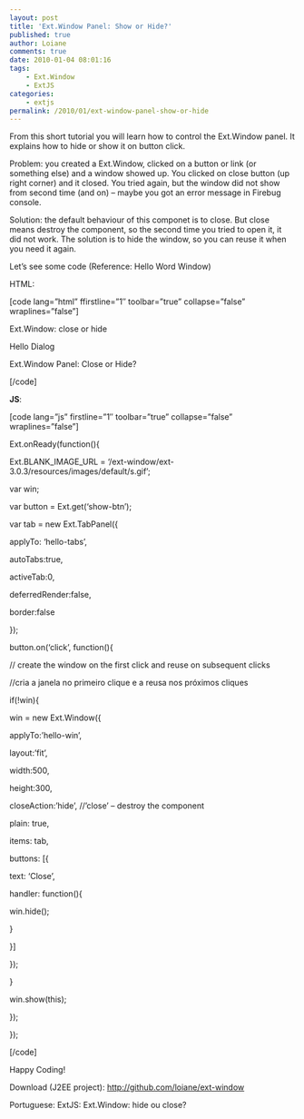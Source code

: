 ```yaml
---
layout: post
title: 'Ext.Window Panel: Show or Hide?'
published: true
author: Loiane
comments: true
date: 2010-01-04 08:01:16
tags:
    - Ext.Window
    - ExtJS
categories:
    - extjs
permalink: /2010/01/ext-window-panel-show-or-hide
---
```


  From this short tutorial you will learn how to control the Ext.Window panel. It explains how to hide or show it on button click.



  



  Problem: you created a Ext.Window, clicked on a button or link (or something else) and a window showed up. You clicked on close button (up right corner) and it closed. You tried again, but the window did not show from second time (and on) &#8211; maybe you got an error message in Firebug console.



  Solution: the default behaviour of this componet is to close. But close means destroy the component, so the second time you tried to open it, it did not work. The solution is to hide the window, so you can reuse it when you need it again.



  Let&#8217;s see some code (Reference: Hello Word Window)



  HTML:


[code lang=&#8221;html&#8221; ffirstline=&#8221;1&#8243; toolbar=&#8221;true&#8221; collapse=&#8221;false&#8221; wraplines=&#8221;false&#8221;]
  

  

  
Ext.Window: close or hide




	  





  

	  




Hello Dialog
      

          

          

              
Ext.Window Panel: Close or Hide?
          

      

  



  

  
[/code]

**JS**:

[code lang=&#8221;js&#8221; firstline=&#8221;1&#8243; toolbar=&#8221;true&#8221; collapse=&#8221;false&#8221; wraplines=&#8221;false&#8221;]
  
Ext.onReady(function(){

Ext.BLANK\_IMAGE\_URL = &#8216;/ext-window/ext-3.0.3/resources/images/default/s.gif&#8217;;

var win;
      
var button = Ext.get(&#8216;show-btn&#8217;);

var tab = new Ext.TabPanel({
          
applyTo: &#8216;hello-tabs&#8217;,
          
autoTabs:true,
          
activeTab:0,
          
deferredRender:false,
          
border:false
      
});

button.on(&#8216;click&#8217;, function(){

// create the window on the first click and reuse on subsequent clicks
    	  
//cria a janela no primeiro clique e a reusa nos próximos cliques
          
if(!win){
              
win = new Ext.Window({
                  
applyTo:&#8217;hello-win&#8217;,
                  
layout:&#8217;fit&#8217;,
                  
width:500,
                  
height:300,
                  
closeAction:&#8217;hide&#8217;, //&#8217;close&#8217; &#8211; destroy the component
                  
plain: true,

items: tab,

buttons: [{
                      
text: &#8216;Close&#8217;,
                      
handler: function(){
                          
win.hide();
                      
}
                  
}]
              
});
          
}
          
win.show(this);
      
});
  
});
  
[/code]

Happy Coding!

Download (J2EE project):  http://github.com/loiane/ext-window

Portuguese: ExtJS: Ext.Window: hide ou close?